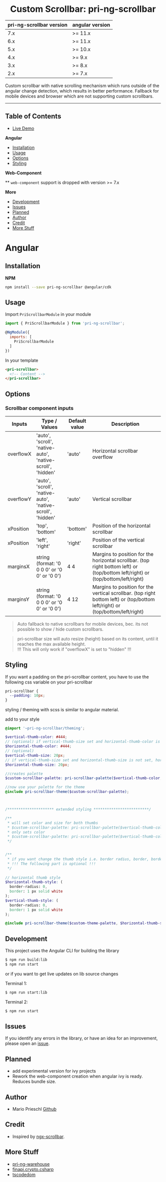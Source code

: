 <p align="center">  
  <h1 align="center">Custom Scrollbar: pri-ng-scrollbar</h1>  
</p>

| pri-ng-scrollbar version| angular version |
|-------------------------|-----------------|
| 7.x                     | >= 11.x         |
| 6.x                     | >= 11.x         |
| 5.x                     | >= 10.x         |
| 4.x                     | >=  9.x         |
| 3.x                     | >=  8.x         |
| 2.x                     | >=  7.x         |


Custom scrollbar with native scrolling mechanism which runs outside of the angular change detection, which results in better performance.
Fallback for mobile devices and browser which are not supporting custom scrollbars.

___

## Table of Contents

- [Live Demo](https://priemar.github.io/pri-ng-scrollbar/)

**Angular**

- [Installation](#installation)
- [Usage](#usage)
- [Options](#options)
- [Styling](#styling)

**Web-Component**

** ``web-component`` support is dropped with version >= 7.x

**More**
- [Development](#development)
- [Issues](#issues)
- [Planned](#planned)
- [Author](#author)
- [Credit](#credit)
- [More Stuff](#more-stuff)


# Angular

<a name="installation"/>

## Installation

**NPM**

```bash
npm install --save pri-ng-scrollbar @angular/cdk
```

<a name="usage"/>

## Usage

Import `PriScrollbarModule` in your module

```js
import { PriScrollbarModule } from 'pri-ng-scrollbar';

@NgModule({
  imports: [
    PriScrollbarModule
  ]
})
```

In your template

```html
<pri-scrollbar>
  <!-- Content -->
</pri-scrollbar>
```

<a name="options">

## Options

### Scrollbar component inputs

| Inputs          | Type / Values | Default value |  Description |
|-----------------|---------------|---------------|--------------|
| overflowX       | 'auto', 'scroll', 'native-auto', 'native-scroll', 'hidden' | 'auto' | Horizontal scrollbar overflow |
| overflowY       | 'auto', 'scroll', 'native-auto', 'native-scroll', 'hidden' | 'auto' | Vertical scrollbar |
| xPosition       | 'top', 'bottom' | 'bottom' | Position of the horizontal scrollbar |
| xPosition       | 'left', 'right' | 'right' | Position of the vertical scrollbar |
| marginsX        | string (format: '0 0 0 0' or '0 0' or '0 0') | 4 4 | Margins to position for the horizontal scrollbar. (top right bottom left) or (top/bottom left/right) or (top/bottom/left/right) |
| marginsY        | string (format: '0 0 0 0' or '0 0' or '0 0') | 4 12 | Margins to position for the vertical scrollbar. (top right bottom left) or (top/bottom left/right) or (top/bottom/left/right) |


> Auto fallback to native scrollbars for mobile devices, bec. its not possible to show / hide custom scrollbars.

> pri-scrollbar size will auto resize (height) based on its content, until it reaches the max available height.
<br>!!! This will only work if "overflowX" is set to "hidden" !!!

<a name="styling"/>

## Styling

If you want a padding on the pri-scrollbar content, you have to use the following css variable on your pri-scrollbar

````scss
pri-scrollbar {
  --padding: 10px;
}
````

styling / theming with scss is similar to angular material.

add to your style
````scss
@import '~pri-ng-scrollbar/theming';

$vertical-thumb-color: #444;
// (optional) if vertical-thumb-size set and horizontal-thumb-color is not set, horizontal-thumb size will be set to vertical-thumb-color
$horizontal-thumb-color: #444;
// (optional)
$vertical-thumb-size: 20px;
// if vertical-thumb-size set and horizontal-thumb-size is not set, horizontal-thumb size will be set to vertical-thumb-size
$horizontal-thumb-size: 20px;

//creates palette
$custom-scrollbar-palette: pri-scrollbar-palette($vertical-thumb-color, $horizontal-thumb-color, $vertical-thumb-size, $horizontal-thumb-size);

//now use your palette for the theme
@include pri-scrollbar-theme($custom-scrollbar-palette);



/********************* extended styling *************************/

/**  
 * will set color and size for both thumbs
 * $custom-scrollbar-palette: pri-scrollbar-palette($vertical-thumb-color, null, $vertical-thumb-size, null);
 * only sets color
 * $custom-scrollbar-palette: pri-scrollbar-palette($vertical-thumb-color);
 */


/**
 * if you want change the thumb style i.e. border radius, border, border color you can add 'map' as pri-scrollbar-theme as parameter
 * !!! The following part is optional !!! 
 */
 
// horizontal thumb style
$horizontal-thumb-style: (
  border-radius: 0,
  border: 1 px solid white
);
$vertical-thumb-style: (
  border-radius: 0,
  border: 1 px solid white
);

@include pri-scrollbar-theme($custom-theme-palette, $horizontal-thumb-style, $vertical-thumb-style);

````

<a name="development"/>

## Development

This project uses the Angular CLI for building the library

```bash
$ npm run build:lib
$ npm run start
```

or if you want to get live updates on lib source changes

Terminal 1:
```bash
$ npm run start:lib 
``` 
Terminal 2:
```bash
$ npm run start
```

<a name="issues"/>

## Issues

If you identify any errors in the library, or have an idea for an improvement, please open an [issue](https://github.com/Priemar/pri-ng-scrollbar/issues).

<a name="planned"/>

## Planned

- add experimental version for ivy projects
- Rework the web-component creation when angular ivy is ready. Reduces bundle size.

<a name="author"/>

## Author

- Mario Prieschl [Github](https://github.com/Priemar)

<a name="credit"/>

## Credit

- Inspired by [ngx-scrollbar](https://github.com/MurhafSousli/ngx-scrollbar).

<a name="more-stuff"/>

## More Stuff

- [pri-ng-warehouse](https://github.com/Priemar/pri-ng-warehouse)
- [finapi.crypto.csharp](https://github.com/Priemar/finapi.crypto.csharp)
- [tscodedom](https://github.com/Priemar/tscodedom)
